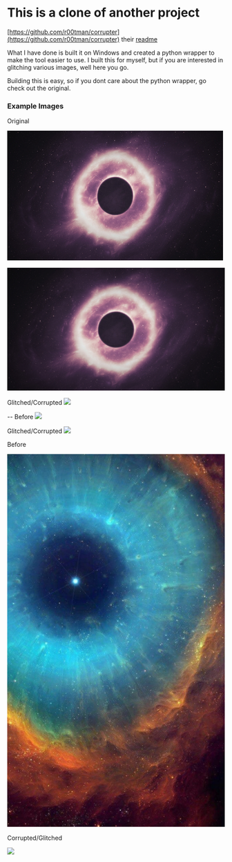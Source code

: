 # This is a clone of another project

[https://github.com/r00tman/corrupter](https://github.com/r00tman/corrupter)
their [readme](old_README.md)

What I have done is built it on Windows and created a python wrapper to make the tool easier to use. I built this for myself, but if you are interested in glitching various images, well here you go.

Building this is easy, so if you dont care about the python wrapper, go check out the original.

### Example Images

Original


<img src="input/eye2.png" alt="Description" width="500" height="300">


![](input/eye2.png)

Glitched/Corrupted
![](output/corrupt_eye2.png)

--
Before
![](input/mars.png)

Glitched/Corrupted
![](output/glitch_mars.png)

Before

![](input/galactic_eye.png)

Corrupted/Glitched

![](output/corrupt_galactic_eye_2.png)
